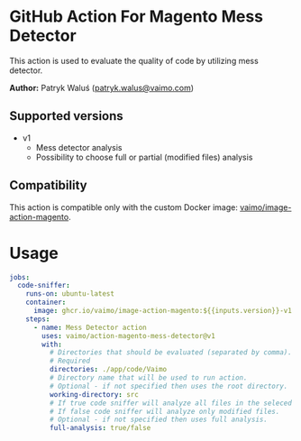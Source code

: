 # GitHub Action For Magento Mess Detector

This action is used to evaluate the quality of code by utilizing mess detector.

**Author:** Patryk Waluś (patryk.walus@vaimo.com)

## Supported versions

- v1
    - Mess detector analysis
    - Possibility to choose full or partial (modified files) analysis

## Compatibility

This action is compatible only with the custom Docker image: [vaimo/image-action-magento](https://github.com/vaimo/image-action-magento).

# Usage

```yaml
jobs:
  code-sniffer:
    runs-on: ubuntu-latest
    container:
      image: ghcr.io/vaimo/image-action-magento:${{inputs.version}}-v1
    steps:
      - name: Mess Detector action
        uses: vaimo/action-magento-mess-detector@v1
        with:
          # Directories that should be evaluated (separated by comma).
          # Required
          directories: ./app/code/Vaimo
          # Directory name that will be used to run action.
          # Optional - if not specified then uses the root directory.
          working-directory: src
          # If true code sniffer will analyze all files in the seleced directories.
          # If false code sniffer will analyze only modified files.
          # Optional - if not specified then uses full analysis.
          full-analysis: true/false
```
